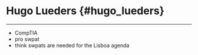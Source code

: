 # Hugo Lueders {#hugo_lueders}

------------------------------------------------------------------------

-   CompTIA
-   pro swpat
-   think swpats are needed for the Lisboa agenda
